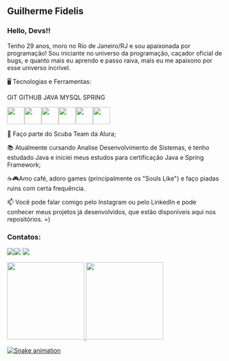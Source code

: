 ## Guilherme Fidelis


### Hello, Devs!!
Tenho 29 anos, moro no Rio de Janeiro/RJ e sou apaixonada por programação! Sou iniciante no universo da programação, caçador oficial de bugs, e quanto mais eu aprendo e passo raiva, mais eu me apaixono por esse universo incrível.



🖥️ Tecnologias e Ferramentas:


GIT GITHUB JAVA MYSQL SPRING

<img src="https://cdn.jsdelivr.net/gh/devicons/devicon/icons/docker/docker-original-wordmark.svg" width="40" height="40" /><img src="https://cdn.jsdelivr.net/gh/devicons/devicon/icons/git/git-original.svg" width="40" height="40" /><img src="https://cdn.jsdelivr.net/gh/devicons/devicon/icons/github/github-original.svg" width="40" height="40" /><img src="https://cdn.jsdelivr.net/gh/devicons/devicon/icons/heroku/heroku-original.svg" width="40" height="40" /><img src="https://cdn.jsdelivr.net/gh/devicons/devicon/icons/spring/spring-original.svg" width="40" height="40" /><img src="https://cdn.jsdelivr.net/gh/devicons/devicon/icons/java/java-original.svg" width="40" height="40" />





🤿 Faço parte do Scuba Team da Alura;

📚 Atualmente cursando Analise Desenvolvimento de Sistemas, e tenho estudado Java e iniciei meus estudos para certificação Java e Spring Framework;


☕🎮Amo café, adoro games (principalmente os "Souls  Like") e faço piadas ruins com certa frequência.


📫 Você pode falar comigo pelo Instagram ou pelo LinkedIn e pode conhecer meus projetos já desenvolvidos, que estão disponíveis aqui nos repositórios. =)

### Contatos:

<div>
  
  <a href="https://instagram.com/fidelisguilherme/" target="_blank"><img src="https://img.shields.io/badge/-Instagram-%23E4405F?style=for-the-badge&logo=instagram&logoColor=white" target="_blank"></a><a href="https://www.linkedin.com/in/guilherme-da-silva-fidelis-7878a01b4/" target="_blank"><img src="https://img.shields.io/badge/-LinkedIn-%230077B5?style=for-the-badge&logo=linkedin&logoColor=white" target="_blank"></a>   <a href = "mailto:contato@g.fidelis@gmail.com"><img src="https://img.shields.io/badge/Gmail-D14836?style=for-the-badge&logo=gmail&logoColor=white" target="_blank"></a>
  
</div>

<div>
<a href="https://github.com/gsfidelis">
<img height="180em" src="https://github-readme-stats.vercel.app/api/top-langs/?username=gsfidelis&layout=compact&langs_count=7&theme=dracula"/>
<img height="180em" src="https://github-readme-stats.vercel.app/api?username=gsfidelis&show_icons=true&theme=dracula&include_all_commits=true&count_private=true"/>
</div>
  
![Snake animation](https://github.com/gsfidelis/gsfidelis/blob/output/github-contribution-grid-snake.svg)




